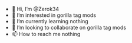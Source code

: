 - 👋 Hi, I’m @Zerok34
- 👀 I’m interested in gorilla tag mods
- 🌱 I’m currently learning nothing 
- 💞️ I’m looking to collaborate on gorilla tag mods
- 📫 How to reach me nothing 


<!---
Zerok34/Zerok34 is a ✨ special ✨ repository because its `README.md` (this file) appears on your GitHub profile.
You can click the Preview link to take a look at your changes.
--->
